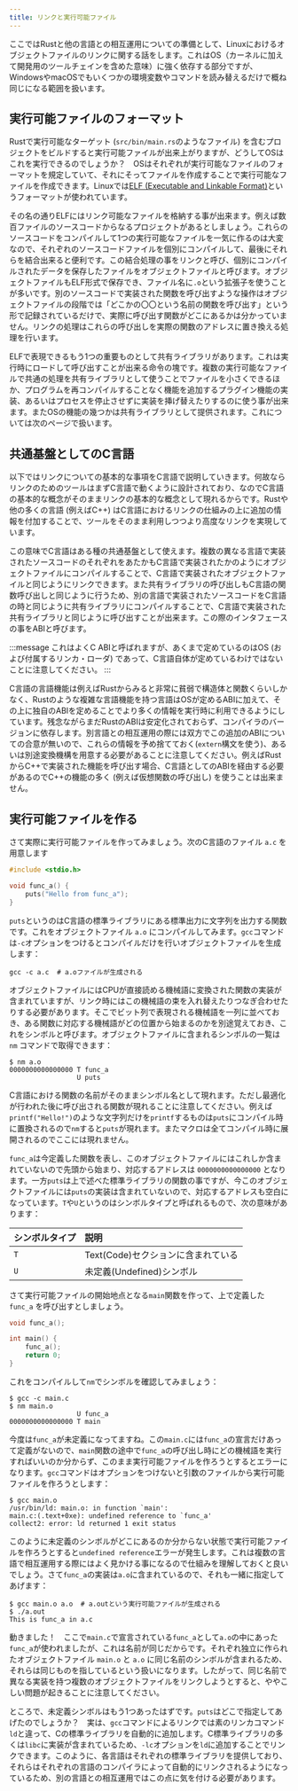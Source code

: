 ```yaml
---
title: リンクと実行可能ファイル
---
```


ここではRustと他の言語との相互運用についての準備として、Linuxにおけるオブジェクトファイルのリンクに関する話をします。これはOS（カーネルに加えて開発用のツールチェインを含めた意味）に強く依存する部分ですが、WindowsやmacOSでもいくつかの環境変数やコマンドを読み替えるだけで概ね同じになる範囲を扱います。

実行可能ファイルのフォーマット
----------------------------
Rustで実行可能なターゲット (`src/bin/main.rs`のようなファイル) を含むプロジェクトをビルドすると実行可能ファイルが出来上がりますが、どうしてOSはこれを実行できるのでしょうか？　OSはそれぞれが実行可能なファイルのフォーマットを規定していて、それにそってファイルを作成することで実行可能なファイルを作成できます。Linuxでは[ELF (Executable and Linkable Format)](https://ja.wikipedia.org/wiki/Executable_and_Linkable_Format)というフォーマットが使われています。

その名の通りELFにはリンク可能なファイルを格納する事が出来ます。例えば数百ファイルのソースコードからなるプロジェクトがあるとしましょう。これらのソースコードをコンパイルして1つの実行可能なファイルを一気に作るのは大変なので、それぞれのソースコードファイルを個別にコンパイルして、最後にそれらを結合出来ると便利です。この結合処理の事をリンクと呼び、個別にコンパイルされたデータを保存したファイルをオブジェクトファイルと呼びます。オブジェクトファイルもELF形式で保存でき、ファイル名に`.o`という拡張子を使うことが多いです。別のソースコードで実装された関数を呼び出すような操作はオブジェクトファイルの段階では「どこかの〇〇という名前の関数を呼び出す」という形で記録されているだけで、実際に呼び出す関数がどこにあるかは分かっていません。リンクの処理はこれらの呼び出しを実際の関数のアドレスに置き換える処理を行います。

ELFで表現できるもう1つの重要ものとして共有ライブラリがあります。これは実行時にロードして呼び出すことが出来る命令の塊です。複数の実行可能なファイルで共通の処理を共有ライブラリとして使うことでファイルを小さくできるほか、プログラムを再コンパイルすることなく機能を追加するプラグイン機能の実装、あるいはプロセスを停止させずに実装を挿げ替えたりするのに使う事が出来ます。またOSの機能の幾つかは共有ライブラリとして提供されます。これについては次のページで扱います。

共通基盤としてのC言語
--------------------
以下ではリンクについての基本的な事項をC言語で説明していきます。何故ならリンクのためのツールはまずC言語で動くように設計されており、なのでC言語の基本的な概念がそのままリンクの基本的な概念として現れるからです。Rustや他の多くの言語 (例えばC++) はC言語におけるリンクの仕組みの上に追加の情報を付加することで、ツールをそのまま利用しつつより高度なリンクを実現しています。

この意味でC言語はある種の共通基盤として使えます。複数の異なる言語で実装されたソースコードのそれぞれをあたかもC言語で実装されたかのようにオブジェクトファイルにコンパイルすることで、C言語で実装されたオブジェクトファイルと同じようにリンクできます。また共有ライブラリの呼び出しもC言語の関数呼び出しと同じように行うため、別の言語で実装されたソースコードをC言語の時と同じように共有ライブラリにコンパイルすることで、C言語で実装された共有ライブラリと同じように呼び出すことが出来ます。この際のインタフェースの事をABIと呼びます。

:::message
これはよくC ABIと呼ばれますが、あくまで定めているのはOS (および付属するリンカ・ローダ) であって、C言語自体が定めているわけではないことに注意してください。
:::

C言語の言語機能は例えばRustからみると非常に貧弱で構造体と関数くらいしかなく、Rustのような複雑な言語機能を持つ言語はOSが定めるABIに加えて、その上に独自のABIを定めることでより多くの情報を実行時に利用できるようにしています。残念ながらまだRustのABIは安定化されておらず、コンパイラのバージョンに依存します。別言語との相互運用の際には双方でこの追加のABIについての合意が無いので、これらの情報を予め捨てておく(`extern`構文を使う)、あるいは別途変換機構を用意する必要があることに注意してください。例えばRustからC++で実装された機能を呼び出す場合、C言語としてのABIを経由する必要があるのでC++の機能の多く (例えば仮想関数の呼び出し) を使うことは出来ません。

実行可能ファイルを作る
-----------------
さて実際に実行可能ファイルを作ってみましょう。次のC言語のファイル `a.c` を用意します

```c:a.c
#include <stdio.h>

void func_a() {
    puts("Hello from func_a");
}
```

`puts`というのはC言語の標準ライブラリにある標準出力に文字列を出力する関数です。これをオブジェクトファイル `a.o` にコンパイルしてみます。`gcc`コマンドは`-c`オプションをつけるとコンパイルだけを行いオブジェクトファイルを生成します：

```shell
gcc -c a.c  # a.oファイルが生成される
```

オブジェクトファイルにはCPUが直接読める機械語に変換された関数の実装が含まれていますが、リンク時にはこの機械語の束を入れ替えたりつなぎ合わせたりする必要があります。そこでビット列で表現される機械語を一列に並べておき、ある関数に対応する機械語がどの位置から始まるのかを別途覚えておき、これをシンボルと呼びます。オブジェクトファイルに含まれるシンボルの一覧は `nm` コマンドで取得できます：

```text
$ nm a.o
0000000000000000 T func_a
                 U puts
```

C言語における関数の名前がそのままシンボル名として現れます。ただし最適化が行われた後に呼び出される関数が現れることに注意してください。例えば`printf("Hello!")`のような文字列だけを`printf`するものは`puts`にコンパイル時に置換されるので`nm`すると`puts`が現れます。またマクロは全てコンパイル時に展開されるのでここには現れません。

`func_a`は今定義した関数を表し、このオブジェクトファイルにはこれしか含まれていないので先頭から始まり、対応するアドレスは `0000000000000000` となります。一方`puts`は上で述べた標準ライブラリの関数の事ですが、今このオブジェクトファイルには`puts`の実装は含まれていないので、対応するアドレスも空白になっています。`T`や`U`というのはシンボルタイプと呼ばれるもので、次の意味があります：

|シンボルタイプ | 説明 |
|:-------------|:-----|
|`T` | Text(Code)セクションに含まれている |
|`U` | 未定義(Undefined)シンボル |

さて実行可能ファイルの開始地点となる`main`関数を作って、上で定義した `func_a` を呼び出すとしましょう。

```c:main.c
void func_a();

int main() {
    func_a();
    return 0;
}
```

これをコンパイルして`nm`でシンボルを確認してみましょう：

```text
$ gcc -c main.c
$ nm main.o
                 U func_a
0000000000000000 T main
```

今度は`func_a`が未定義になってますね。この`main.c`には`func_a`の宣言だけあって定義がないので、`main`関数の途中で`func_a`の呼び出し時にどの機械語を実行すればいいのか分からず、このまま実行可能ファイルを作ろうとするとエラーになります。`gcc`コマンドはオプションをつけないと引数のファイルから実行可能ファイルを作ろうとします：

```text
$ gcc main.o
/usr/bin/ld: main.o: in function `main':
main.c:(.text+0xe): undefined reference to `func_a'
collect2: error: ld returned 1 exit status
```

このように未定義のシンボルがどこにあるのか分からない状態で実行可能ファイルを作ろうとすると`undefined reference`エラーが発生します。これは複数の言語で相互運用する際にはよく見かける事になるので仕組みを理解しておくと良いでしょう。さて`func_a`の実装は`a.o`に含まれているので、それも一緒に指定してあげます：

```text
$ gcc main.o a.o  # a.outという実行可能ファイルが生成される
$ ./a.out
This is func_a in a.c
```

動きました！　ここで`main.c`で宣言されている`func_a`として`a.o`の中にあった`func_a`が使われましたが、これは名前が同じだからです。それぞれ独立に作られたオブジェクトファイル `main.o` と `a.o` に同じ名前のシンボルが含まれるため、それらは同じものを指しているという扱いになります。したがって、同じ名前で異なる実装を持つ複数のオブジェクトファイルをリンクしようとすると、ややこしい問題が起きることに注意してください。

ところで、未定義シンボルはもう1つあったはずです。`puts`はどこで指定してあげたのでしょうか？　実は、`gcc`コマンドによるリンクでは素のリンカコマンド`ld`と違って、Cの標準ライブラリを自動的に追加します。C標準ライブラリの多くは`libc`に実装が含まれているため、`-lc`オプションを`ld`に追加することでリンクできます。このように、各言語はそれぞれの標準ライブラリを提供しており、それらはそれぞれの言語のコンパイラによって自動的にリンクされるようになっているため、別の言語との相互運用ではこの点に気を付ける必要があります。
